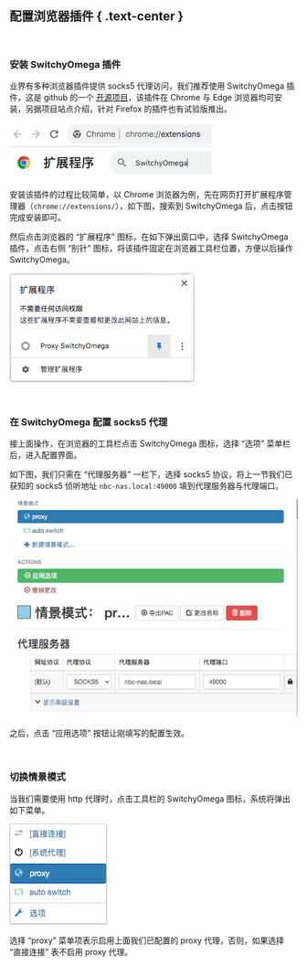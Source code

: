 配置浏览器插件 { .text-center }
----------

&nbsp;

### 安装 SwitchyOmega 插件

业界有多种浏览器插件提供 socks5 代理访问，我们推荐使用 SwitchyOmega 插件，这是 github 的一个 [开源项目](https://github.com/FelisCatus/SwitchyOmega)，该插件在 Chrome 与 Edge 浏览器均可安装，另据项目站点介绍，针对 Firefox 的插件也有试验版推出。

![SwitchyOmega 插件](res/switchyomega.gif)

安装该插件的过程比较简单，以 Chrome 浏览器为例，先在网页打开扩展程序管理器（`chrome://extensions/`），如下图，搜索到 SwitchyOmega 后，点击按钮完成安装即可。

然后点击浏览器的 “扩展程序” 图标，在如下弹出窗口中，选择 SwitchyOmega 插件，点击右侧 “别针” 图标，将该插件固定在浏览器工具栏位置，方便以后操作 SwitchyOmega。

![SwitchyOmega 插件](res/fix_extension.gif)

&nbsp;

### 在 SwitchyOmega 配置 socks5 代理

接上面操作，在浏览器的工具栏点击 SwitchyOmega 图标，选择 “选项” 菜单栏后，进入配置界面。

如下图，我们只需在 “代理服务器” 一栏下，选择 socks5 协议，将上一节我们已获知的 socks5 侦听地址 `nbc-nas.local:49000` 填到代理服务器与代理端口。

![配置 socks5](res/config_socks5.gif)

之后，点击 “应用选项” 按钮让刚填写的配置生效。

&nbsp;

### 切换情景模式

当我们需要使用 http 代理时，点击工具栏的 SwitchyOmega 图标，系统将弹出如下菜单。

![SwitchyOmega 菜单](res/popup_menu.gif)

选择 “proxy” 菜单项表示启用上面我们已配置的 proxy 代理，否则，如果选择 “直接连接” 表不启用 proxy 代理。

&nbsp;

